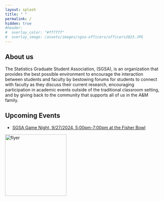 ```yaml
---
layout: splash
title: " "
permalink: /
hidden: true
#header:
#  overlay_color: "#ffffff"
#  overlay_image: /assets/images/sgsa-officers/officers2023.JPG
---
```


## About us

The Statistics Graduate Student Association, (SGSA), is an organization that provides the best possible environment to encourage the interaction between students and faculty by bestowing forums for students to connect with faculty as they discuss their current research, encouraging participation in academic events outside of the traditional classroom setting, and by giving back to the community that supports all of us in the A&M family.

## Upcoming Events

 <!-- - [Stat Cafe - Yeseul Jeon, 9/25/2024, 11:30am-12:30pm at BLOC 411](https://calendar.google.com/calendar/u/0/r/eventedit/copy/Mmw2djVmZDkwcXE4cWh2NXJyc245bXJrOGcgY19jNmYyNWM1YWJjMjcwODEwNWY0ZWRjZjJmMjMwOWU0ZjAyODMyMDAzYTk2MDQwNzM2NTdhZDlhNjY3YThmZWUzQGc) 

<img src="https://github.com/tamusgsa/tamusgsa.github.io/blob/master/assets/images/stat_cafe\Jeon_Sept_25_2024\StatCafe_Talk_Yeseul_Jeon.png?raw=true" alt="flyer" width="200"/> <br> -->


 - [SGSA Game Night, 9/27/2024, 5:00pm-7:00pm at the Fisher Bowl](https://urldefense.com/v3/__https://forms.gle/Mp7yF6DTNeZJavoS7__;!!KwNVnqRv!BaaEuGlheW4VZxx5D5aDXPnYPdYYhvUc7CfJdL7G1uZhgiX-ddkLIPNvGQ0iM9IO2StudWWbKCG5LnmdaMLkFe2gij2_hxU$) 

<img src="https://github.com/tamusgsa/tamusgsa.github.io/blob/master/assets/images/game_night\game_night_09_27_2024\image002.png?raw=true" alt="flyer" width="200"/> <br> 

<!-- - [Workflow Workshop - Abhishek Chakrabortty, 9/19/2024, 3:45pm Onwards at BLOC 448](https://calendar.google.com/calendar/u/0/r/eventedit/copy/NWlxMHNpNHRpZXIyMGd0Y2VjMXAwYmI3NGUgY19jNmYyNWM1YWJjMjcwODEwNWY0ZWRjZjJmMjMwOWU0ZjAyODMyMDAzYTk2MDQwNzM2NTdhZDlhNjY3YThmZWUzQGc) 


<img src="https://github.com/tamusgsa/tamusgsa.github.io/blob/master/assets/images/workflow_workshops\Chakrabortty_Sept_19_2024\Chakrabortty_WW_F24_09_19_Flyer.png?raw=true" alt="flyer" width="200"/> <br> -->

 
